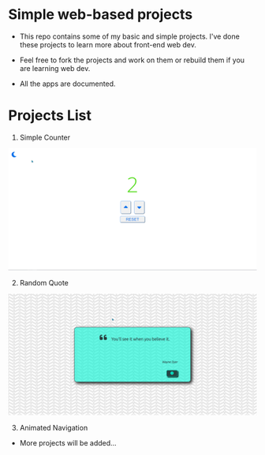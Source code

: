 # Simple web-based projects

+ This repo contains some of my basic and simple projects. I've done these projects to learn more about front-end web dev.

+ Feel free to fork the projects and work on them or rebuild them if you are learning web dev.

+ All the apps are documented.


# Projects List

1. Simple Counter

![simple-counter](https://github.com/karo-yousefi/Web-Dev-Projects/blob/main/media/simple-counter-0.png)

2. Random Quote

![random-qupte](https://github.com/karo-yousefi/Web-Dev-Projects/blob/main/media/random-quote-0.png) 

3. Animated Navigation


+ More projects will be added...
